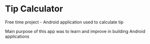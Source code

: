 # Tip Calculator
Free time project - Android application used to calculate tip

Main purpose of this app was to learn and improve in building Android applications
